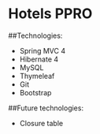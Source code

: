 # Hotels PPRO
##Technologies:
* Spring MVC 4
* Hibernate 4
* MySQL
* Thymeleaf
* Git
* Bootstrap

##Future technologies:
* Closure table
